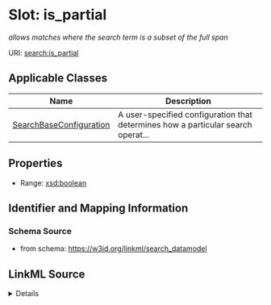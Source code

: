 # Slot: is_partial
_allows matches where the search term is a subset of the full span_


URI: [search:is_partial](https://w3id.org/linkml/search_datamodel/is_partial)



<!-- no inheritance hierarchy -->




## Applicable Classes

| Name | Description |
| --- | --- |
[SearchBaseConfiguration](SearchBaseConfiguration.md) | A user-specified configuration that determines how a particular search operat...






## Properties

* Range: [xsd:boolean](http://www.w3.org/2001/XMLSchema#boolean)







## Identifier and Mapping Information







### Schema Source


* from schema: https://w3id.org/linkml/search_datamodel




## LinkML Source

<details>
```yaml
name: is_partial
description: allows matches where the search term is a subset of the full span
from_schema: https://w3id.org/linkml/search_datamodel
rank: 1000
alias: is_partial
owner: SearchBaseConfiguration
domain_of:
- SearchBaseConfiguration
range: boolean

```
</details>